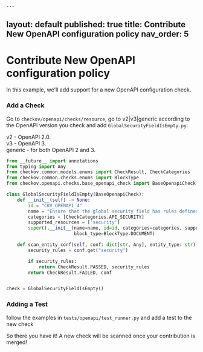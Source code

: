                                                                                      ---
layout: default
published: true
title: Contribute New OpenAPI configuration policy
nav_order: 5
---

# Contribute New OpenAPI configuration policy

In this example, we'll add support for a new OpenAPI configuration check.


### Add a Check

Go to `checkov/openapi/checks/resource`, go to v2|v3|generic according to the OpenAPI version you check and add `GlobalSecurityFieldIsEmpty.py`:

v2 - OpenAPI 2.0.  
v3 - OpenAPI 3.  
generic - for both OpenAPI 2 and 3.

```python
from __future__ import annotations
from typing import Any
from checkov.common.models.enums import CheckResult, CheckCategories
from checkov.common.checks.enums import BlockType
from checkov.openapi.checks.base_openapi_check import BaseOpenapiCheck

class GlobalSecurityFieldIsEmpty(BaseOpenapiCheck):
    def __init__(self) -> None:
        id = "CKV_OPENAPI_4"
        name = "Ensure that the global security field has rules defined"
        categories = [CheckCategories.API_SECURITY]
        supported_resources = ['security']
        super().__init__(name=name, id=id, categories=categories, supported_entities=supported_resources,
                         block_type=BlockType.DOCUMENT)

    def scan_entity_conf(self, conf: dict[str, Any], entity_type: str) -> tuple[CheckResult, dict[str, Any]]:
        security_rules = conf.get("security")

        if security_rules:
            return CheckResult.PASSED, security_rules
        return CheckResult.FAILED, conf


check = GlobalSecurityFieldIsEmpty()
```

### Adding a Test

follow the examples in `tests/openapi/test_runner.py` and add a test to the new check

So there you have it! A new check will be scanned once your contribution is merged!
